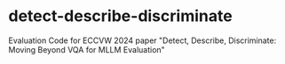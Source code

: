 # detect-describe-discriminate
Evaluation Code for ECCVW 2024 paper "Detect, Describe, Discriminate: Moving Beyond VQA for MLLM Evaluation"
